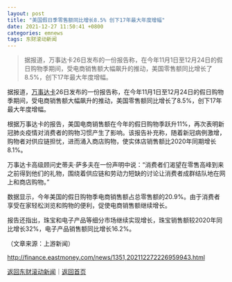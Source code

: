 ```yaml
---
layout: post
title: "美国假日季零售额同比增长8.5% 创下17年最大年度增幅"
date: 2021-12-27 11:50:41 +0800
categories: emnews
tags: 东财滚动新闻
---
```

> 据报道，万事达卡26日发布的一份报告称，在今年11月1日至12月24日的假日购物季期间，受电商销售额大幅飙升的推动，美国零售额同比增长了8.5%，创下17年最大年度增幅。

<p>据报道，<span id="stock_106.MA"><a href="http://quote.eastmoney.com/unify/r/106.MA" class="keytip" data-code="106,MA">万事达卡</a></span><span id="quote_106.MA"></span>26日发布的一份报告称，在今年11月1日至12月24日的假日购物季期间，受电商销售额大幅飙升的推动，美国零售额同比增长了8.5%，创下17年最大年度增幅。</p><p>根据<span web="1" href="http://quote.eastmoney.com/unify/r/106.MA" class="em_stock_key_common" data-code="106,MA">万事达卡</span>的报告，美国电商销售额在今年的假日购物季跃升11%，再次表明新冠肺炎疫情对消费者的购物习惯产生了影响。该报告补充称，随着新冠病例激增，购物者对供应链担忧，进而涌入商店购物，使实体店销售额比2020年同期增长8.1%。</p>
 <p><span web="1" href="http://quote.eastmoney.com/unify/r/106.MA" class="em_stock_key_common" data-code="106,MA">万事达卡</span>高级顾问史蒂夫·萨多夫在一份声明中说：“消费者们渴望在零售高峰到来之前得到他们的礼物，围绕着供应链和劳动力短缺的讨论让消费者成群结队地在网上和商店购物。”</p>
 <p>数据显示，今年美国的假日购物季电商销售额占总零售额的20.9%。由于消费者享受在家轻松浏览和购物的便利，促使电商销售额继续增长。</p>
 <p>报告还指出，珠宝和电子产品等细分市场继续实现增长，珠宝销售额较2020年同比增长32%，电子产品销售额同比增长16.2%。</p>
 <p></p><p class="em_media">（文章来源：上游新闻）</p>

<http://finance.eastmoney.com/news/1351,202112272226959943.html>

[返回东财滚动新闻](//finews.withounder.com/emnews/)｜[返回首页](//finews.withounder.com/)